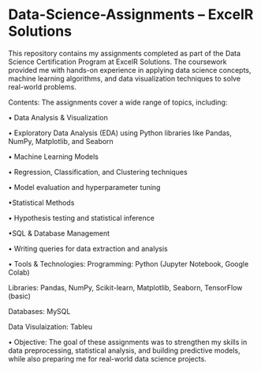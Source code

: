 # Data-Science-Assignments – ExcelR Solutions

This repository contains my assignments completed as part of the Data Science Certification Program at ExcelR Solutions. The coursework provided me with hands-on experience in applying data science concepts, machine learning algorithms, and data visualization techniques to solve real-world problems.

Contents:
The assignments cover a wide range of topics, including:

• Data Analysis & Visualization

   • Exploratory Data Analysis (EDA) using Python libraries like Pandas, NumPy, Matplotlib, and Seaborn

• Machine Learning Models

   • Regression, Classification, and Clustering techniques

   • Model evaluation and hyperparameter tuning

•Statistical Methods

   • Hypothesis testing and statistical inference

•SQL & Database Management

   • Writing queries for data extraction and analysis



• Tools & Technologies:
Programming: Python (Jupyter Notebook, Google Colab)

Libraries: Pandas, NumPy, Scikit-learn, Matplotlib, Seaborn, TensorFlow (basic)

Databases: MySQL

Data Visulaization: Tableu

• Objective:
The goal of these assignments was to strengthen my skills in data preprocessing, statistical analysis, and building predictive models, while also preparing me for real-world data science projects.


